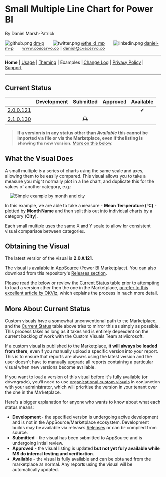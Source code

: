 # Small Multiple Line Chart for Power BI

By Daniel Marsh-Patrick

![github.png](./doc/assets/png/github.png "GitHub: dm-p") [dm-p](https://github.com/dm-p) &nbsp;&nbsp;&nbsp;&nbsp;&nbsp; ![twitter.png](./doc/assets/png/twitter.png "Twitter: @the_d_mp") [@the_d_mp](https://twitter.com/the_d_mp) &nbsp;&nbsp;&nbsp;&nbsp;&nbsp;  ![linkedin.png](./doc/assets/png/linkedin.png "in/daniel-m-p") [daniel-m-p](https://www.linkedin.com/in/daniel-m-p)  &nbsp;&nbsp;&nbsp;&nbsp;&nbsp; www.coacervo.co  |  [daniel@coacervo.co](mailto:daniel@coacervo.co) 

----
**Home** | [Usage](./doc/usage.md) | [Theming](./doc/theming.md) | Examples | [Change Log](./doc/change_log.md) | [Privacy Policy](./doc/privacy_policy.md) | [Support](./doc/support.md)

----

## Current Status

| | Development | Submitted | Approved | Available |
|-|:--:|:-:|:-:|:-:|
| [2.0.0.121](./doc/change_log.md#200121-2020-01-15) | | | | ✔ |
| [2.1.0.130](./doc/change_log.md#210130-2020-04-15) | | 🕰 | | |

> **If a version is in any status other than *Available* this cannot be imported via file or via the Marketplace, even if the listing is showing the new version**. [More on this below](#More-About-Current-Status).

## What the Visual Does

A small multiple is a series of charts using the same scale and axes, allowing them to be easily compared. This visual allows you to take a measure you might normally plot in a line chart, and duplicate this for the values of another category, e.g.:

&nbsp;&nbsp;&nbsp;&nbsp;![Simple example by month and city](./doc/assets/png/sm_landing_example.png)

In this example, we are able to take a measure - **Mean Temperature (°C)** - plotted by **Month Name** and then split this out into individual charts by a category (**City**). 

Each small multiple uses the same X and Y scale to allow for consistent visual comparison between categories.

## Obtaining the Visual

The latest version of the visual is **2.0.0.121**.

The visual is [available in AppSource](https://appsource.microsoft.com/en-us/product/power-bi-visuals/WA104381711?src=website&mktcmpid=repo_main_page) (Power BI Marketplace). You can also download from this repository's [Releases section](https://github.com/dm-p/powerbi-visuals-smlc/releases).

Please read the below or review the [Current Status](#Current-Status) table prior to attempting to load a version other then the one in the Marketplace, [or refer to this excellent article by OKViz](https://okviz.com/blog/updating-power-bi-custom-visuals/), which explains the process in much more detail.

## More About Current Status

Custom visuals have a somewhat unconventional path to the Marketplace, and the [Current Status](#Current-Status) table above tries to mirror this as simply as possible. This process takes as long as it takes and is entirely dependent on the current backlog of work with the Custom Visuals Team at Microsoft.

If a custom visual is published to the Marketplace, **it will always be loaded from there**, even if you manually upload a specific version into your report. This is to ensure that reports are always using the latest version and the user doesn't have to manually upgrade all reports containing a particular visual when new versions become available.

If you want to load a version of this visual before it's fully available (or downgrade), you'll need to use [organizational custom visuals](https://docs.microsoft.com/en-us/power-bi/power-bi-custom-visuals-organization) in conjunction with your administrator, which will prioritise the version in your tenant over the one in the Marketplace.

Here's a bigger explanation for anyone who wants to know about what each status means:

* **Development** - the specified version is undergoing active development and is not in the AppSource/Marketplace ecosystem. Development builds may be available via releases [Releases](https://github.com/dm-p/powerbi-visuals-smlc/releases) or can be compiled from source.
* **Submitted** - the visual has been submitted to AppSource and is undergoing initial review.
* **Approved** - the visual listing is updated **but not yet fully available while MS do internal testing and verification**.
* **Available** - the visual is fully available and can be obtained from the marketplace as normal. Any reports using the visual will be automatically updated.
